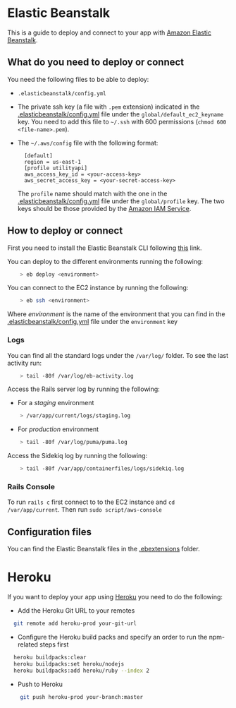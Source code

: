 # Elastic Beanstalk

This is a guide to deploy and connect to your app with [Amazon Elastic Beanstalk](http://docs.aws.amazon.com/elasticbeanstalk/latest/dg/Welcome.html).

## What do you need to deploy or connect

You need the following files to be able to deploy:
  - `.elasticbeanstalk/config.yml`
  - The private ssh key (a file with `.pem` extension) indicated in the [.elasticbeanstalk/config.yml](.elasticbeanstalk/config.yml) file under the `global/default_ec2_keyname` key. You need to add this file to `~/.ssh` with 600 permissions (`chmod 600 <file-name>.pem`).
  - The `~/.aws/config` file with the following format:

    ```
      [default]
      region = us-east-1
      [profile utilityapi]
      aws_access_key_id = <your-access-key>
      aws_secret_access_key = <your-secret-access-key>
    ```
    The `profile` name should match with the one in the [.elasticbeanstalk/config.yml](.elasticbeanstalk/config.yml) file under the `global/profile` key. The two keys should be those provided by the [Amazon IAM Service](https://aws.amazon.com/documentation/iam/).

## How to deploy or connect

First you need to install the Elastic Beanstalk CLI following [this](http://docs.aws.amazon.com/elasticbeanstalk/latest/dg/eb-cli3-install.html) link.

You can deploy to the different environments running the following:

```bash
    > eb deploy <environment>
```

You can connect to the EC2 instance by running the following:

```bash
    > eb ssh <environment>
```

Where *environment* is the name of the environment that you can find in the [.elasticbeanstalk/config.yml](.elasticbeanstalk/config.yml) file under the `environment` key

### Logs

You can find all the standard logs under the `/var/log/` folder. To see the last activity run:

```bash
    > tail -80f /var/log/eb-activity.log
```

Access the Rails server log by running the following:

- For a _staging_ environment

```bash
    > /var/app/current/logs/staging.log
```

- For _production_ environment

```bash
    > tail -80f /var/log/puma/puma.log
```

Access the Sidekiq log by running the following:

```bash
    > tail -80f /var/app/containerfiles/logs/sidekiq.log
```

### Rails Console

To run `rails c` first connect to to the EC2 instance and `cd /var/app/current`. Then run `sudo script/aws-console`

## Configuration files

You can find the Elastic Beanstalk files in the [.ebextensions](.ebextensions) folder.

# Heroku

If you want to deploy your app using [Heroku](https://www.heroku.com) you need to do the following:

- Add the Heroku Git URL to your remotes

```bash
  git remote add heroku-prod your-git-url
```

- Configure the Heroku build packs and specify an order to run the npm-related steps first

```bash
  heroku buildpacks:clear
  heroku buildpacks:set heroku/nodejs
  heroku buildpacks:add heroku/ruby --index 2
```

- Push to Heroku

```bash
	git push heroku-prod your-branch:master
```
